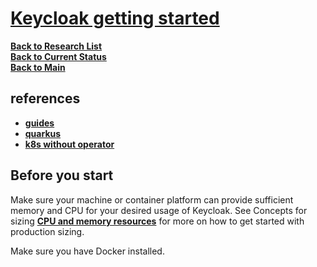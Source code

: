 # **[Keycloak getting started](https://www.keycloak.org/getting-started/getting-started-docker)**

**[Back to Research List](../../../research_list.md)**\
**[Back to Current Status](../../../../development/status/weekly/current_status.md)**\
**[Back to Main](../../../../README.md)**

## references

- **[guides](https://www.keycloak.org/guides)**
- **[quarkus](https://www.mastertheboss.com/keycloak/getting-started-with-keycloak-powered-by-quarkus/)**
- **[k8s without operator](https://www.keycloak.org/getting-started/getting-started-kube)**

## Before you start

Make sure your machine or container platform can provide sufficient memory and CPU for your desired usage of Keycloak. See Concepts for sizing **[CPU and memory resources](./cpu_and_memory_resources.md)** for more on how to get started with production sizing.

Make sure you have Docker installed.
